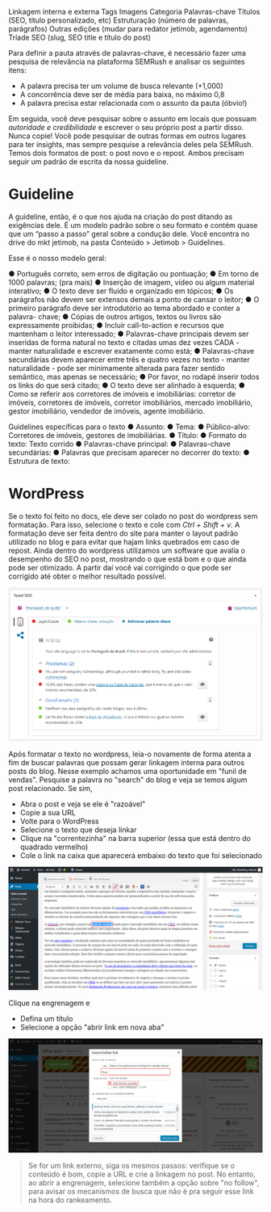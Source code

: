 <!-- TITLE: Criação de Post -->
<!-- SUBTITLE: Um passo a passo para estruturar um post no nosso blog -->

Linkagem interna e externa
Tags
Imagens
Categoria
Palavras-chave
Títulos (SEO, titulo personalizado, etc)
Estruturação (número de palavras, parágrafos)
Outras edições (mudar para redator jetimob, agendamento)
 Tríade SEO (slug, SEO title e título do post)

Para definir a pauta através de palavras-chave, é necessário fazer uma pesquisa de relevância na plataforma SEMRush e analisar os seguintes itens:

* A palavra precisa ter um volume de busca relevante (+1,000)
* A concorrência deve ser de média para baixa, no máximo 0,8 
* A palavra precisa estar relacionada com o assunto da pauta (óbvio!)

Em seguida, você deve pesquisar sobre o assunto em locais que possuam *autoridade e credibilidade* e escrever o seu próprio post a partir disso. Nunca copie!
Você pode pesquisar de outras formas em outros lugares para ter insights, mas sempre pesquise a relevância deles pela SEMRush. Temos dois formatos de post: o post novo e o repost. Ambos precisam seguir um padrão de escrita da nossa guideline.

# Guideline
A guideline, então, é o que nos ajuda na criação do post ditando as exigências dele. É um modelo padrão sobre o seu formato e contém quase que um “passo a passo” geral sobre a condução dele. Você encontra no drive do mkt jetimob, na pasta Conteúdo > Jetimob > Guidelines.

Esse é o nosso modelo geral:

● Português correto, sem erros de digitação ou pontuação;
● Em torno de 1000 palavras; (pra mais)
● Inserção de imagem, vídeo ou algum material interativo;
● O texto deve ser fluido e organizado em tópicos;
● Os parágrafos não devem ser extensos demais a ponto de cansar o leitor;
● O primeiro parágrafo deve ser introdutório ao tema abordado e conter a palavra-
chave;
● Cópias de outros artigos, textos ou livros são expressamente proibidas;
● Incluir call-to-action e recursos que mantenham o leitor interessado;
● Palavras-chave principais devem ser inseridas de forma natural no texto e citadas
umas dez vezes CADA - manter naturalidade e escrever exatamente como está;
● Palavras-chave secundárias devem aparecer entre três e quatro vezes no texto -
manter naturalidade - pode ser minimamente alterada para fazer sentido semântico,
mas apenas se necessário;
● Por favor, no rodapé inserir todos os links do que será citado;
● O texto deve ser alinhado à esquerda;
● Como se referir aos corretores de imóveis e imobiliárias: corretor de imóveis,
corretores de imóveis, corretor imobiliários, mercado imobiliário, gestor imobiliário,
vendedor de imóveis, agente imobiliário.

Guidelines específicas para o texto
● Assunto:
● Tema:
● Público-alvo: Corretores de imóveis, gestores de imobiliárias.
● Título:
● Formato do texto: Texto corrido
● Palavras-chave principal:
● Palavras-chave secundárias:
● Palavras que precisam aparecer no decorrer do texto:
● Estrutura de texto:

# WordPress 
Se o texto foi feito no docs, ele deve ser colado no post do wordpress sem formatação. Para isso, selecione o texto e cole com *Ctrl + Shift + v*. A formatação deve ser feita dentro do site para manter o layout padrão utilizado no blog e para evitar que hajam links quebrados em caso de repost. Ainda dentro do wordpress utilizamos um software que avalia o desempenho do SEO no post, mostrando o que está bom e o que ainda pode ser otimizado. A partir daí você vai corrigindo o que pode ser corrigido até obter o melhor resultado possível.

![Screenshot Www Jetimob Com 2018 08 01 16 23 11](/uploads/screenshot-www-jetimob-com-2018-08-01-16-23-11.png "Screenshot Www Jetimob Com 2018 08 01 16 23 11")

Após formatar o texto no wordpress, leia-o novamente de forma atenta a fim de buscar palavras que possam gerar linkagem interna para outros posts do blog. Nesse exemplo achamos uma oportunidade em "funil de vendas". Pesquise a palavra no "search" do blog e veja se temos algum post relacionado. Se sim,
- Abra o post e veja se ele é "razoável"
- Copie a sua URL
- Volte para o WordPress
- Selecione o texto que deseja linkar
- Clique na "correntezinha" na barra superior (essa que está dentro do quadrado vermelho)
- Cole o link na caixa que aparecerá embaixo do texto que foi selecionado

![Linkagem](/uploads/linkagem.png "Linkagem")


Clique na engrenagem e 
- Defina um título
- Selecione a opção "abrir link em nova aba"

![Linkagem 2](/uploads/linkagem-2.png "Linkagem 2")

> Se for um link externo, siga os mesmos passos: verifique se o conteúdo é bom, copie a URL e crie a linkagem no post. No entanto, ao abrir a engrenagem, selecione também a opção sobre "no follow", para avisar os mecanismos de busca que não é pra seguir esse link na hora do rankeamento. 



